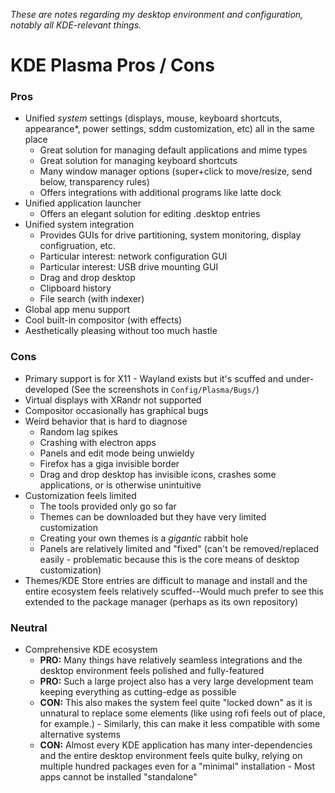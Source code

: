 _These are notes regarding my desktop environment and configuration, notably all KDE-relevant things._ 

# KDE Plasma Pros / Cons
### Pros
- Unified *system* settings (displays, mouse, keyboard shortcuts, appearance\*, power settings, sddm customization, etc) all in the same place
	- Great solution for managing default applications and mime types
	- Great solution for managing keyboard shortcuts
	- Many window manager options (super+click to move/resize, send below, transparency rules)
	- Offers integrations with additional programs like latte dock
- Unified application launcher
	- Offers an elegant solution for editing .desktop entries
- Unified system integration
	- Provides GUIs for drive partitioning, system monitoring, display configruation, etc.
	- Particular interest: network configuration GUI
	- Particular interest: USB drive mounting GUI
	- Drag and drop desktop
	- Clipboard history
	- File search (with indexer)
- Global app menu support
- Cool built-in compositor (with effects)  
- Aesthetically pleasing without too much hastle  

### Cons
- Primary support is for X11 - Wayland exists but it's scuffed and under-developed (See the screenshots in `Config/Plasma/Bugs/`)
- Virtual displays with XRandr not supported
- Compositor occasionally has graphical bugs
- Weird behavior that is hard to diagnose
	- Random lag spikes
	- Crashing with electron apps
	- Panels and edit mode being unwieldy
	- Firefox has a giga invisible border
	- Drag and drop desktop has invisible icons, crashes some applications, or is otherwise unintuitive
- Customization feels limited
	- The tools provided only go so far
	- Themes can be downloaded but they have very limited customization
	- Creating your own themes is a _gigantic_ rabbit hole
	- Panels are relatively limited and "fixed" (can't be removed/replaced easily - problematic because this is the core means of desktop customization)
- Themes/KDE Store entries are difficult to manage and install and the entire ecosystem feels relatively scuffed--Would much prefer to see this extended to the package manager (perhaps as its own repository)

### Neutral
- Comprehensive KDE ecosystem
	- **PRO:** Many things have relatively seamless integrations and the desktop environment feels polished and fully-featured
	- **PRO:** Such a large project also has a very large development team keeping everything as cutting-edge as possible
	- **CON:** This also makes the system feel quite "locked down" as it is unnatural to replace some elements (like using rofi feels out of place, for example.) - Similarly, this can make it less compatible with some alternative systems
	- **CON:** Almost every KDE application has many inter-dependencies and the entire desktop environment feels quite bulky, relying on multiple hundred packages even for a "minimal" installation - Most apps cannot be installed "standalone"